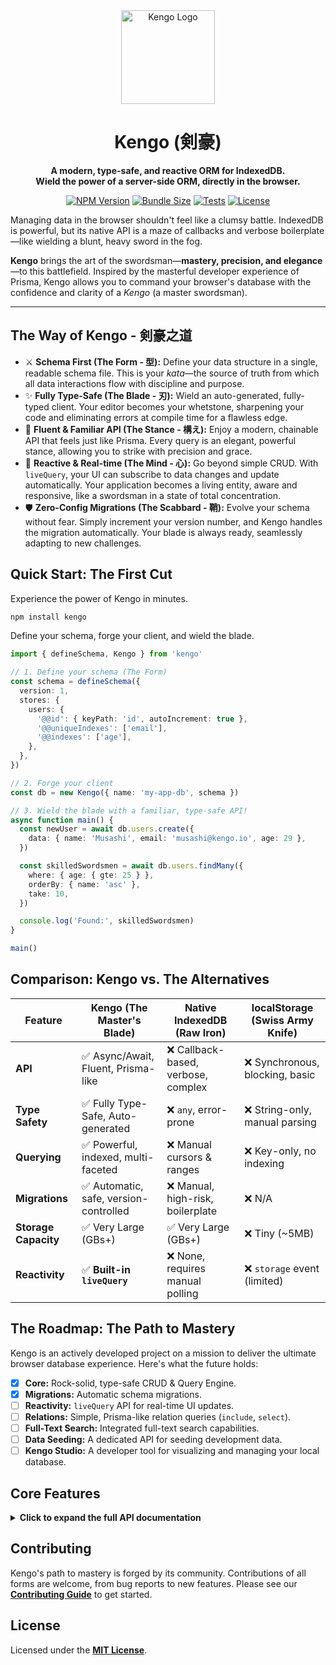 <div align="center">
  <img src="https://raw.githubusercontent.com/joe960913/kengo/main/assets/kengo-logo.png" alt="Kengo Logo" width="150">
  <h1>Kengo (剣豪)</h1>
  <p>
    <strong>A modern, type-safe, and reactive ORM for IndexedDB.<br />Wield the power of a server-side ORM, directly in the browser.</strong>
  </p>

[![NPM Version](https://img.shields.io/npm/v/kengo?color=c6362c&style=flat-rounded)](https://www.npmjs.com/package/kengo)
[![Bundle Size](https://img.shields.io/bundlephobia/minzip/kengo?style=flat-rounded&color=007ec6)](https://bundlephobia.com/result?p=kengo)
[![Tests](https://img.shields.io/github/actions/workflow/status/joe960913/kengo/test.yml?branch=main&label=tests&style=flat-square)](https://github.com/joe960913/kengo/actions)
[![License](https://img.shields.io/npm/l/kengo?style=flat-square&color=yellow)](https://opensource.org/licenses/MIT)

</div>

Managing data in the browser shouldn't feel like a clumsy battle. IndexedDB is powerful, but its native API is a maze of callbacks and verbose boilerplate—like wielding a blunt, heavy sword in the fog.

**Kengo** brings the art of the swordsman—**mastery, precision, and elegance**—to this battlefield. Inspired by the masterful developer experience of Prisma, Kengo allows you to command your browser's database with the confidence and clarity of a _Kengo_ (a master swordsman).

---

## The Way of Kengo - 剣豪之道

- ⚔️ **Schema First (The Form - 型):** Define your data structure in a single, readable schema file. This is your _kata_—the source of truth from which all data interactions flow with discipline and purpose.
- ✨ **Fully Type-Safe (The Blade - 刃):** Wield an auto-generated, fully-typed client. Your editor becomes your whetstone, sharpening your code and eliminating errors at compile time for a flawless edge.
- 🌊 **Fluent & Familiar API (The Stance - 構え):** Enjoy a modern, chainable API that feels just like Prisma. Every query is an elegant, powerful stance, allowing you to strike with precision and grace.
- 🚀 **Reactive & Real-time (The Mind - 心):** Go beyond simple CRUD. With `liveQuery`, your UI can subscribe to data changes and update automatically. Your application becomes a living entity, aware and responsive, like a swordsman in a state of total concentration.
- 🛡️ **Zero-Config Migrations (The Scabbard - 鞘):** Evolve your schema without fear. Simply increment your version number, and Kengo handles the migration automatically. Your blade is always ready, seamlessly adapting to new challenges.

## Quick Start: The First Cut

Experience the power of Kengo in minutes.

```bash
npm install kengo
```

Define your schema, forge your client, and wield the blade.

```typescript
import { defineSchema, Kengo } from 'kengo'

// 1. Define your schema (The Form)
const schema = defineSchema({
  version: 1,
  stores: {
    users: {
      '@@id': { keyPath: 'id', autoIncrement: true },
      '@@uniqueIndexes': ['email'],
      '@@indexes': ['age'],
    },
  },
})

// 2. Forge your client
const db = new Kengo({ name: 'my-app-db', schema })

// 3. Wield the blade with a familiar, type-safe API!
async function main() {
  const newUser = await db.users.create({
    data: { name: 'Musashi', email: 'musashi@kengo.io', age: 29 },
  })

  const skilledSwordsmen = await db.users.findMany({
    where: { age: { gte: 25 } },
    orderBy: { name: 'asc' },
    take: 10,
  })

  console.log('Found:', skilledSwordsmen)
}

main()
```

## Comparison: Kengo vs. The Alternatives

| Feature              | **Kengo (The Master's Blade)**         | Native IndexedDB (Raw Iron)         | localStorage (Swiss Army Knife) |
| -------------------- | -------------------------------------- | ----------------------------------- | ------------------------------- |
| **API**              | ✅ Async/Await, Fluent, Prisma-like    | ❌ Callback-based, verbose, complex | ❌ Synchronous, blocking, basic |
| **Type Safety**      | ✅ Fully Type-Safe, Auto-generated     | ❌ `any`, error-prone               | ❌ String-only, manual parsing  |
| **Querying**         | ✅ Powerful, indexed, multi-faceted    | ❌ Manual cursors & ranges          | ❌ Key-only, no indexing        |
| **Migrations**       | ✅ Automatic, safe, version-controlled | ❌ Manual, high-risk, boilerplate   | ❌ N/A                          |
| **Storage Capacity** | ✅ Very Large (GBs+)                   | ✅ Very Large (GBs+)                | ❌ Tiny (~5MB)                  |
| **Reactivity**       | ✅ **Built-in `liveQuery`**            | ❌ None, requires manual polling    | ❌ `storage` event (limited)    |

## The Roadmap: The Path to Mastery

Kengo is an actively developed project on a mission to deliver the ultimate browser database experience. Here's what the future holds:

- [x] **Core:** Rock-solid, type-safe CRUD & Query Engine.
- [x] **Migrations:** Automatic schema migrations.
- [ ] **Reactivity:** `liveQuery` API for real-time UI updates.
- [ ] **Relations:** Simple, Prisma-like relation queries (`include`, `select`).
- [ ] **Full-Text Search:** Integrated full-text search capabilities.
- [ ] **Data Seeding:** A dedicated API for seeding development data.
- [ ] **Kengo Studio:** A developer tool for visualizing and managing your local database.

## Core Features

<details>
<summary><strong>Click to expand the full API documentation</strong></summary>

### Schema Definition (`defineSchema`)

The source of truth for your database structure.

- **`version`**: `number` (required) - Increment to trigger migrations.
- **`stores`**: `Record<string, StoreDefinition>` (required) - Defines your tables.
  - `'@@id'`: `string | { keyPath: string, autoIncrement: boolean }` (required) - Defines the primary key.
  - `'@@indexes'`: `string[]` (optional) - Defines queryable indexes.
  - `'@@uniqueIndexes'`: `string[]` (optional) - Defines unique constraints.

### CRUD Operations

A complete, powerful, and familiar API for data manipulation.

- `create` / `createMany`
- `findUnique` / `findFirst` / `findMany`
- `update` / `updateMany`
- `delete` / `deleteMany`
- `upsert`

### Query Modifiers

Refine your queries with precision.

- **Filtering (`where`)**: `equals`, `not`, `in`, `gt`, `gte`, `lt`, `lte`, `contains`, `startsWith`, `endsWith`.
- **Ordering (`orderBy`)**: Sort by one or more fields, `asc` or `desc`.
- **Pagination (`take` & `skip`)**: Effortless pagination for large datasets.
- **Field Selection (`select`)**: Return only the data you need for maximum performance.

### Advanced Features

Techniques for the seasoned swordsman.

- **Transactions (`$transaction`)**: Ensure data integrity by bundling multiple operations into an atomic unit. If one fails, all are rolled back.
- **Raw Access (`$getRawDB`)**: An "escape hatch" to the underlying `IDBDatabase` object for when you need absolute control.

</details>

## Contributing

Kengo's path to mastery is forged by its community. Contributions of all forms are welcome, from bug reports to new features. Please see our **[Contributing Guide](CONTRIBUTING.md)** to get started.

## License

Licensed under the **[MIT License](LICENSE)**.
